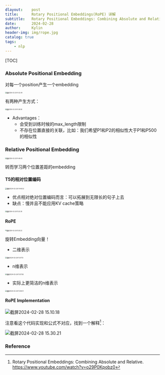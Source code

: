 ```yaml
---
dlayout:    post
title:      Rotary Positional Embeddings(RoPE) 详解
subtitle:   Rotary Positional Embeddings: Combining Absolute and Relative 
date:       2024-02-28
author:     Kylin
header-img: img/rope.jpg
catalog: true
tags:
    - nlp
---
```




[TOC]

### Absolute Positional Embedding

对每一个position产生一个embedding

<img src="http://kylinhub.oss-cn-shanghai.aliyuncs.com/uPic/%E6%88%AA%E5%B1%8F2024-02-28%2014.32.49.png" alt="截屏2024-02-28 14.32.49" style="zoom:30%;" />

有两种产生方式：

<img src="http://kylinhub.oss-cn-shanghai.aliyuncs.com/uPic/%E6%88%AA%E5%B1%8F2024-02-28%2014.38.50.png" alt="截屏2024-02-28 14.38.50" style="zoom:30%;" />

- Advantages：
  - 会受到训练时候的max_length限制
  - 不存在位置直接的关联，比如：我们希望P1和P2的相似性大于P1和P500的相似性





### Relative Positional Embedding

<img src="http://kylinhub.oss-cn-shanghai.aliyuncs.com/uPic/%E6%88%AA%E5%B1%8F2024-02-28%2014.46.43.png" alt="截屏2024-02-28 14.46.43" style="zoom:30%;" />

转而学习两个位置差距的embedding

#### T5的相对位置编码

<img src="http://kylinhub.oss-cn-shanghai.aliyuncs.com/uPic/%E6%88%AA%E5%B1%8F2024-02-28%2014.48.52.png" alt="截屏2024-02-28 14.48.52" style="zoom:33%;" />

- 优点相对绝对位置编码而言：可以拓展到无限长的句子上去
- 缺点：慢并且不能应用KV cache策略

<img src="http://kylinhub.oss-cn-shanghai.aliyuncs.com/uPic/%E6%88%AA%E5%B1%8F2024-02-28%2015.03.39.png" alt="截屏2024-02-28 15.03.39" style="zoom:30%;" />

#### RoPE

<img src="http://kylinhub.oss-cn-shanghai.aliyuncs.com/uPic/%E6%88%AA%E5%B1%8F2024-02-28%2015.05.33.png" alt="截屏2024-02-28 15.05.33" style="zoom:30%;" />

旋转Embedding向量！

- 二维表示

<img src="http://kylinhub.oss-cn-shanghai.aliyuncs.com/uPic/%E6%88%AA%E5%B1%8F2024-02-28%2015.07.13.png" alt="截屏2024-02-28 15.07.13" style="zoom:33%;" />

- n维表示

<img src="http://kylinhub.oss-cn-shanghai.aliyuncs.com/uPic/%E6%88%AA%E5%B1%8F2024-02-28%2015.07.56.png" alt="截屏2024-02-28 15.07.56" style="zoom:33%;" />

- 实际上更简洁的n维表示

<img src="http://kylinhub.oss-cn-shanghai.aliyuncs.com/uPic/%E6%88%AA%E5%B1%8F2024-02-28%2015.08.51.png" alt="截屏2024-02-28 15.08.51" style="zoom:33%;" />



#### RoPE Implementation

![截屏2024-02-28 15.10.18](http://kylinhub.oss-cn-shanghai.aliyuncs.com/uPic/%E6%88%AA%E5%B1%8F2024-02-28%2015.10.18.png)

注意看这个代码实现和公式不对应，找到一个解释[^1]：

![截屏2024-02-28 15.30.21](http://kylinhub.oss-cn-shanghai.aliyuncs.com/uPic/%E6%88%AA%E5%B1%8F2024-02-28%2015.30.21.png)



### Reference

[^1]: Rotary Positional Embeddings: Combining Absolute and Relative. https://www.youtube.com/watch?v=o29P0Kpobz0
















